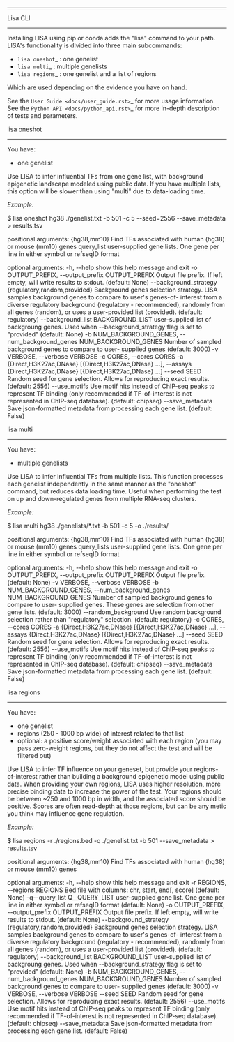 
********
Lisa CLI
********

Installing LISA using pip or conda adds the "lisa" command to your path. LISA's functionality is divided into three main subcommands:

* `lisa oneshot`_ : one genelist
* `lisa multi`_ : multiple genelists
* `lisa regions`_ : one genelist and a list of regions

Which are used depending on the evidence you have on hand. 

See the `User Guide <docs/user_guide.rst>`_ for more usage information.
See the `Python API <docs/python_api.rst>`_ for more in-depth description of tests and parameters.

lisa oneshot
************

You have:

* one genelist

Use LISA to infer influential TFs from one gene list, with background epigenetic landscape modeled using public data. 
If you have multiple lists, this option will be slower than using "multi" due to data-loading time. 

*Example:*

$ lisa oneshot hg38 ./genelist.txt -b 501 -c 5 --seed=2556 --save_metadata > results.tsv

positional arguments:
  {hg38,mm10}           Find TFs associated with human (hg38) or mouse (mm10)
                        genes
  query_list            user-supplied gene lists. One gene per line in either
                        symbol or refseqID format

optional arguments:
  -h, --help            show this help message and exit
  -o OUTPUT_PREFIX, --output_prefix OUTPUT_PREFIX
                        Output file prefix. If left empty, will write results
                        to stdout. (default: None)
  --background_strategy {regulatory,random,provided}
                        Background genes selection strategy. LISA samples
                        background genes to compare to user's genes-of-
                        interest from a diverse regulatory background
                        (regulatory - recommended), randomly from all genes
                        (random), or uses a user-provided list (provided).
                        (default: regulatory)
  --background_list BACKGROUND_LIST
                        user-supplied list of backgroung genes. Used when
                        --background_strategy flag is set to "provided"
                        (default: None)
  -b NUM_BACKGROUND_GENES, --num_background_genes NUM_BACKGROUND_GENES
                        Number of sampled background genes to compare to user-
                        supplied genes (default: 3000)
  -v VERBOSE, --verbose VERBOSE
  -c CORES, --cores CORES
  -a {Direct,H3K27ac,DNase} [{Direct,H3K27ac,DNase} ...], --assays {Direct,H3K27ac,DNase} [{Direct,H3K27ac,DNase} ...]
  --seed SEED           Random seed for gene selection. Allows for reproducing
                        exact results. (default: 2556)
  --use_motifs          Use motif hits instead of ChIP-seq peaks to represent
                        TF binding (only recommended if TF-of-interest is not
                        represented in ChIP-seq database). (default: chipseq)
  --save_metadata       Save json-formatted metadata from processing each gene
                        list. (default: False)


lisa multi
**********

You have:

* multiple genelists

Use LISA to infer influential TFs from multiple lists. This function processes each genelist independently in the same manner as the "oneshot" command, but reduces data loading time. Useful when performing 
the test on up and down-regulated genes from multiple RNA-seq clusters.

*Example:*

$ lisa multi hg38 ./genelists/*.txt -b 501 -c 5 -o ./results/

positional arguments:
  {hg38,mm10}           Find TFs associated with human (hg38) or mouse (mm10)
                        genes
  query_lists           user-supplied gene lists. One gene per line in either
                        symbol or refseqID format

optional arguments:
  -h, --help            show this help message and exit
  -o OUTPUT_PREFIX, --output_prefix OUTPUT_PREFIX
                        Output file prefix. (default: None)
  -v VERBOSE, --verbose VERBOSE
  -b NUM_BACKGROUND_GENES, --num_background_genes NUM_BACKGROUND_GENES
                        Number of sampled background genes to compare to user-
                        supplied genes. These genes are selection from other
                        gene lists. (default: 3000)
  --random_background   Use random background selection rather than
                        "regulatory" selection. (default: regulatory)
  -c CORES, --cores CORES
  -a {Direct,H3K27ac,DNase} [{Direct,H3K27ac,DNase} ...], --assays {Direct,H3K27ac,DNase} [{Direct,H3K27ac,DNase} ...]
  --seed SEED           Random seed for gene selection. Allows for reproducing
                        exact results. (default: 2556)
  --use_motifs          Use motif hits instead of ChIP-seq peaks to represent
                        TF binding (only recommended if TF-of-interest is not
                        represented in ChIP-seq database). (default: chipseq)
  --save_metadata       Save json-formatted metadata from processing each gene
                        list. (default: False)


lisa regions
************

You have:

* one genelist
* regions (250 - 1000 bp wide) of interest related to that list
* optional: a positive score/weight associated with each region (you may pass zero-weight regions, but they do not affect the test and will be filtered out)

Use LISA to infer TF influence on your geneset, but provide your regions-of-interest rather than building a background epigenetic model using public data. When providing 
your own regions, LISA uses higher resolution, more precise binding data to increase the power of the test. Your regions should be between ~250 and 1000 bp in width, and the 
associated score should be positive. Scores are often read-depth at those regions, but can be any metic you think may influence gene regulation.

*Example:*

$ lisa regions -r ./regions.bed -q ./genelist.txt -b 501 --save_metadata > results.tsv

positional arguments:
  {hg38,mm10}           Find TFs associated with human (hg38) or mouse (mm10)
                        genes

optional arguments:
  -h, --help            show this help message and exit
  -r REGIONS, --regions REGIONS
                        Bed file with columns: chr, start, end[, score]
                        (default: None)
  -q--query_list Q__QUERY_LIST
                        user-supplied gene list. One gene per line in either
                        symbol or refseqID format (default: None)
  -o OUTPUT_PREFIX, --output_prefix OUTPUT_PREFIX
                        Output file prefix. If left empty, will write results
                        to stdout. (default: None)
  --background_strategy {regulatory,random,provided}
                        Background genes selection strategy. LISA samples
                        background genes to compare to user's genes-of-
                        interest from a diverse regulatory background
                        (regulatory - recommended), randomly from all genes
                        (random), or uses a user-provided list (provided).
                        (default: regulatory)
  --background_list BACKGROUND_LIST
                        user-supplied list of backgroung genes. Used when
                        --background_strategy flag is set to "provided"
                        (default: None)
  -b NUM_BACKGROUND_GENES, --num_background_genes NUM_BACKGROUND_GENES
                        Number of sampled background genes to compare to user-
                        supplied genes (default: 3000)
  -v VERBOSE, --verbose VERBOSE
  --seed SEED           Random seed for gene selection. Allows for reproducing
                        exact results. (default: 2556)
  --use_motifs          Use motif hits instead of ChIP-seq peaks to represent
                        TF binding (only recommended if TF-of-interest is not
                        represented in ChIP-seq database). (default: chipseq)
  --save_metadata       Save json-formatted metadata from processing each gene
                        list. (default: False)

